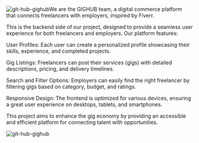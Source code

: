 ![git-hub-gighub](https://github.com/user-attachments/assets/659f2da2-456c-445d-b306-d8e97f65d16e)We are the GIGHUB team, a digital commerce platform that connects freelancers with employers, inspired by Fiverr.

This is the backend side of our project, designed to provide a seamless user experience for both freelancers and employers. Our platform features:

User Profiles: Each user can create a personalized profile showcasing their skills, experience, and completed projects.

Gig Listings: Freelancers can post their services (gigs) with detailed descriptions, pricing, and delivery timelines.

Search and Filter Options: Employers can easily find the right freelancer by filtering gigs based on category, budget, and ratings.

Responsive Design: The frontend is optimized for various devices, ensuring a great user experience on desktops, tablets, and smartphones.

This project aims to enhance the gig economy by providing an accessible and efficient platform for connecting talent with opportunities.

![git-hub-gighub](https://github.com/user-attachments/assets/9559897b-a11f-4434-950c-9ba67cd20df0)
